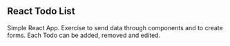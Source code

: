 ## React Todo List

Simple React App. Exercise to send data through components and to create forms.
Each Todo can be added, removed and edited.
